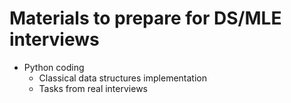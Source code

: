 # Materials to prepare for DS/MLE interviews

- Python coding
  - Classical data structures implementation
  - Tasks from real interviews